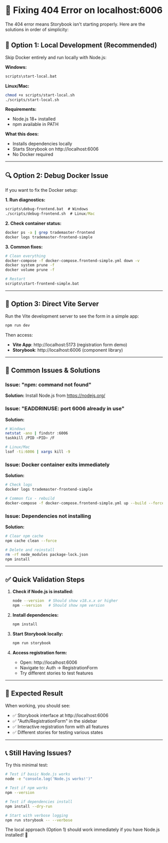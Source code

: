 # 🚨 Fixing 404 Error on localhost:6006

The 404 error means Storybook isn't starting properly. Here are the solutions in order of simplicity:

## 🎯 **Option 1: Local Development (Recommended)**

Skip Docker entirely and run locally with Node.js:

**Windows:**
```cmd
scripts\start-local.bat
```

**Linux/Mac:**
```bash
chmod +x scripts/start-local.sh
./scripts/start-local.sh
```

**Requirements:**
- Node.js 18+ installed
- npm available in PATH

**What this does:**
- Installs dependencies locally
- Starts Storybook on http://localhost:6006
- No Docker required

---

## 🔍 **Option 2: Debug Docker Issue**

If you want to fix the Docker setup:

**1. Run diagnostics:**
```cmd
scripts\debug-frontend.bat  # Windows
./scripts/debug-frontend.sh  # Linux/Mac
```

**2. Check container status:**
```bash
docker ps -a | grep trademaster-frontend
docker logs trademaster-frontend-simple
```

**3. Common fixes:**
```bash
# Clean everything
docker-compose -f docker-compose.frontend-simple.yml down -v
docker system prune -f
docker volume prune -f

# Restart
scripts\start-frontend-simple.bat
```

---

## 🎯 **Option 3: Direct Vite Server**

Run the Vite development server to see the form in a simple app:

```bash
npm run dev
```

Then access:
- **Vite App**: http://localhost:5173 (registration form demo)
- **Storybook**: http://localhost:6006 (component library)

---

## 🐛 **Common Issues & Solutions**

### Issue: "npm: command not found"
**Solution:** Install Node.js from https://nodejs.org/

### Issue: "EADDRINUSE: port 6006 already in use"
**Solution:**
```bash
# Windows
netstat -ano | findstr :6006
taskkill /PID <PID> /F

# Linux/Mac
lsof -ti:6006 | xargs kill -9
```

### Issue: Docker container exits immediately
**Solution:**
```bash
# Check logs
docker logs trademaster-frontend-simple

# Common fix - rebuild
docker-compose -f docker-compose.frontend-simple.yml up --build --force-recreate
```

### Issue: Dependencies not installing
**Solution:**
```bash
# Clear npm cache
npm cache clean --force

# Delete and reinstall
rm -rf node_modules package-lock.json
npm install
```

---

## ✅ **Quick Validation Steps**

1. **Check if Node.js is installed:**
   ```bash
   node --version  # Should show v18.x.x or higher
   npm --version   # Should show npm version
   ```

2. **Install dependencies:**
   ```bash
   npm install
   ```

3. **Start Storybook locally:**
   ```bash
   npm run storybook
   ```

4. **Access registration form:**
   - Open: http://localhost:6006
   - Navigate to: Auth → RegistrationForm
   - Try different stories to test features

---

## 🎨 **Expected Result**

When working, you should see:
- ✅ Storybook interface at http://localhost:6006
- ✅ "Auth/RegistrationForm" in the sidebar
- ✅ Interactive registration form with all features
- ✅ Different stories for testing various states

---

## 📞 **Still Having Issues?**

Try this minimal test:

```bash
# Test if basic Node.js works
node -e "console.log('Node.js works!')"

# Test if npm works
npm --version

# Test if dependencies install
npm install --dry-run

# Start with verbose logging
npm run storybook -- --verbose
```

The local approach (Option 1) should work immediately if you have Node.js installed! 🚀